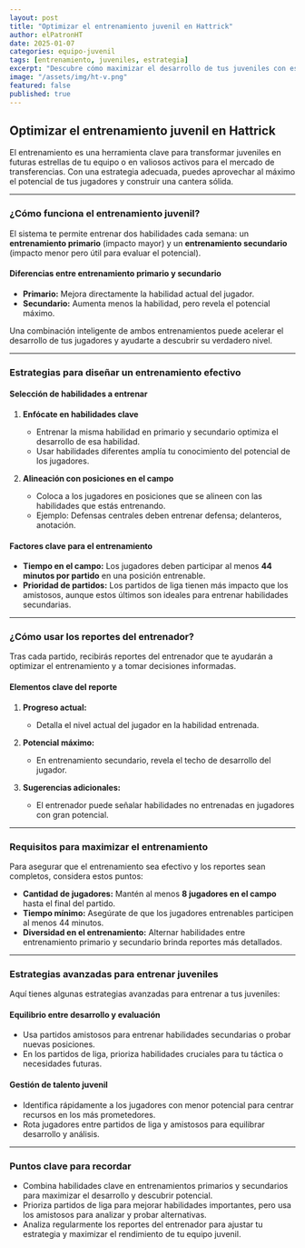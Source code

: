 ```yaml
---
layout: post
title: "Optimizar el entrenamiento juvenil en Hattrick"
author: elPatronHT
date: 2025-01-07
categories: equipo-juvenil
tags: [entrenamiento, juveniles, estrategia]
excerpt: "Descubre cómo maximizar el desarrollo de tus juveniles con estrategias de entrenamiento efectivas."
image: "/assets/img/ht-v.png"
featured: false
published: true
---
```


## Optimizar el entrenamiento juvenil en Hattrick

El entrenamiento es una herramienta clave para transformar juveniles en futuras estrellas de tu equipo o en valiosos activos para el mercado de transferencias. Con una estrategia adecuada, puedes aprovechar al máximo el potencial de tus jugadores y construir una cantera sólida.

---

### ¿Cómo funciona el entrenamiento juvenil?

El sistema te permite entrenar dos habilidades cada semana: un **entrenamiento primario** (impacto mayor) y un **entrenamiento secundario** (impacto menor pero útil para evaluar el potencial).

#### Diferencias entre entrenamiento primario y secundario

- **Primario:** Mejora directamente la habilidad actual del jugador.
- **Secundario:** Aumenta menos la habilidad, pero revela el potencial máximo.

Una combinación inteligente de ambos entrenamientos puede acelerar el desarrollo de tus jugadores y ayudarte a descubrir su verdadero nivel.

---

### Estrategias para diseñar un entrenamiento efectivo

#### Selección de habilidades a entrenar

1. **Enfócate en habilidades clave**

   - Entrenar la misma habilidad en primario y secundario optimiza el desarrollo de esa habilidad.
   - Usar habilidades diferentes amplía tu conocimiento del potencial de los jugadores.

2. **Alineación con posiciones en el campo**
   - Coloca a los jugadores en posiciones que se alineen con las habilidades que estás entrenando.
   - Ejemplo: Defensas centrales deben entrenar defensa; delanteros, anotación.

#### Factores clave para el entrenamiento

- **Tiempo en el campo:** Los jugadores deben participar al menos **44 minutos por partido** en una posición entrenable.
- **Prioridad de partidos:** Los partidos de liga tienen más impacto que los amistosos, aunque estos últimos son ideales para entrenar habilidades secundarias.

---

### ¿Cómo usar los reportes del entrenador?

Tras cada partido, recibirás reportes del entrenador que te ayudarán a optimizar el entrenamiento y a tomar decisiones informadas.

#### Elementos clave del reporte

1. **Progreso actual:**

   - Detalla el nivel actual del jugador en la habilidad entrenada.

2. **Potencial máximo:**

   - En entrenamiento secundario, revela el techo de desarrollo del jugador.

3. **Sugerencias adicionales:**
   - El entrenador puede señalar habilidades no entrenadas en jugadores con gran potencial.

---

### Requisitos para maximizar el entrenamiento

Para asegurar que el entrenamiento sea efectivo y los reportes sean completos, considera estos puntos:

- **Cantidad de jugadores:** Mantén al menos **8 jugadores en el campo** hasta el final del partido.
- **Tiempo mínimo:** Asegúrate de que los jugadores entrenables participen al menos 44 minutos.
- **Diversidad en el entrenamiento:** Alternar habilidades entre entrenamiento primario y secundario brinda reportes más detallados.

---

### Estrategias avanzadas para entrenar juveniles

Aquí tienes algunas estrategias avanzadas para entrenar a tus juveniles:

#### Equilibrio entre desarrollo y evaluación

- Usa partidos amistosos para entrenar habilidades secundarias o probar nuevas posiciones.
- En los partidos de liga, prioriza habilidades cruciales para tu táctica o necesidades futuras.

#### Gestión de talento juvenil

- Identifica rápidamente a los jugadores con menor potencial para centrar recursos en los más prometedores.
- Rota jugadores entre partidos de liga y amistosos para equilibrar desarrollo y análisis.

---

### Puntos clave para recordar

- Combina habilidades clave en entrenamientos primarios y secundarios para maximizar el desarrollo y descubrir potencial.
- Prioriza partidos de liga para mejorar habilidades importantes, pero usa los amistosos para analizar y probar alternativas.
- Analiza regularmente los reportes del entrenador para ajustar tu estrategia y maximizar el rendimiento de tu equipo juvenil.
